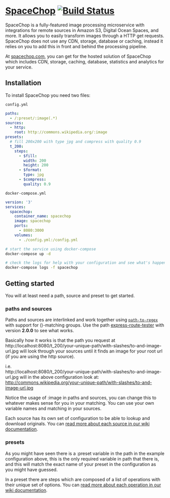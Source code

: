 # [SpaceChop](https://spacechop.com) [![Build Status](https://travis-ci.org/spacechop/spacechop.svg?branch=master)](https://travis-ci.org/spacechop/spacechop)

SpaceChop is a fully-featured image processing microservice with integrations for remote sources in Amazon S3, Digital Ocean Spaces, and more. It allows you to easily transform images through a HTTP get requests. SpaceChop does not use any CDN, storage, database or caching, instead it relies on you to add this in front and behind the processing pipeline.

At [spacechop.com](https://spacechop.com), you can get for the hosted solution of SpaceChop which includes CDN, storage, caching, database, statistics and analytics for your service.

## Installation

To install SpaceChop you need two files:

`config.yml`
```yaml
paths:
  - /:preset/:image(.*)
sources:
  - http:
    root: http://commons.wikipedia.org/:image
presets:
  # fill 200x200 with type jpg and compress with quality 0.9
  t_200:
    steps:
      - $fill:
        width: 200
        height: 200
      - $format:
        type: jpg
      - $compress:
        quality: 0.9
```

`docker-compose.yml`
```yaml
version: '3'
services:
  spacechop:
    container_name: spacechop
    image: spacechop
    ports:
      - 8080:3000
    volumes:
      - ./config.yml:/config.yml
```

```sh
# start the service using docker-compose
docker-compose up -d

# check the logs for help with your configuration and see what's happening
docker-compose logs -f spacechop
```

## Getting started

You will at least need a path, source and preset to get started.

### paths and sources

Paths and sources are interlinked and work together using [`path-to-regex`](https://github.com/pillarjs/path-to-regexp) with support for ()-matching groups. Use the path [express-route-tester](http://forbeslindesay.github.io/express-route-tester/) with version **2.0.0** to see what works.

Basically how it works is that the path you request at http://localhost:8080/t_200/your-unique-path/with-slashes/to-and-image-url.jpg will look through your sources until it finds an image for your root url (if you are using the http source).

i.e.  
http://localhost:8080/t_200/your-unique-path/with-slashes/to-and-image-url.jpg
will in the above configuration look at:
http://commons.wikipedia.org/your-unique-path/with-slashes/to-and-image-url.jpg

Notice the usage of :image in paths and sources, you can change this to whatever makes sense for you in your matching. You can use your own variable names and matching in your sources.

Each source has its own set of configuration to be able to lookup and download originals. You can [read more about each source in our wiki documentation](https://github.com/spacechop/spacechop/wiki).

### presets

As you might have seen there is a :preset variable in the path in the example configuration above, this is the only required variable in path that there is, and this will match the exact name of your preset in the configuration as you might have guessed.

In a preset there are steps which are composed of a list of operations with their unique set of options. You can [read more about each operation in our wiki documentation](https://github.com/spacechop/spacechop/wiki).
